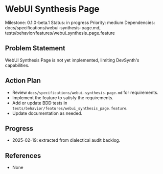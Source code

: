 # WebUI Synthesis Page
Milestone: 0.1.0-beta.1
Status: in progress
Priority: medium
Dependencies: docs/specifications/webui-synthesis-page.md, tests/behavior/features/webui_synthesis_page.feature

## Problem Statement
WebUI Synthesis Page is not yet implemented, limiting DevSynth's capabilities.


## Action Plan
- Review `docs/specifications/webui-synthesis-page.md` for requirements.
- Implement the feature to satisfy the requirements.
- Add or update BDD tests in `tests/behavior/features/webui_synthesis_page.feature`.
- Update documentation as needed.

## Progress
- 2025-02-19: extracted from dialectical audit backlog.

## References
- None
